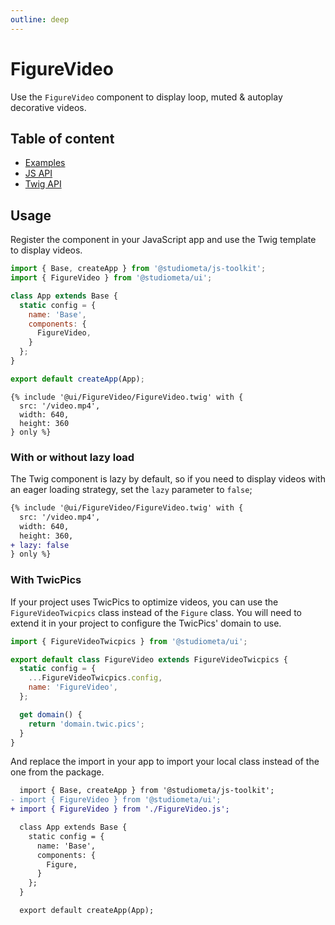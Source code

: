 ```yaml
---
outline: deep
---
```


# FigureVideo <Badges :texts="badges" />

<script setup>
  import pkg from '@studiometa/ui/FigureVideo/package.json';
  const badges = [`v${pkg.version}`, 'Twig', 'JS'];
</script>

Use the `FigureVideo` component to display loop, muted & autoplay decorative videos.

## Table of content

- [Examples](./examples.html)
- [JS API](./js-api.html)
- [Twig API](./twig-api.html)

## Usage

Register the component in your JavaScript app and use the Twig template to display videos.

```js {2,8}
import { Base, createApp } from '@studiometa/js-toolkit';
import { FigureVideo } from '@studiometa/ui';

class App extends Base {
  static config = {
    name: 'Base',
    components: {
      FigureVideo,
    }
  };
}

export default createApp(App);
```
```twig
{% include '@ui/FigureVideo/FigureVideo.twig' with {
  src: '/video.mp4',
  width: 640,
  height: 360
} only %}
```

### With or without lazy load

The Twig component is lazy by default, so if you need to display videos with an eager loading strategy, set the `lazy` parameter to `false`;

```diff
{% include '@ui/FigureVideo/FigureVideo.twig' with {
  src: '/video.mp4',
  width: 640,
  height: 360,
+ lazy: false
} only %}
```

### With TwicPics

If your project uses TwicPics to optimize videos, you can use the `FigureVideoTwicpics` class instead of the `Figure` class. You will need to extend it in your project to configure the TwicPics' domain to use.

```js
import { FigureVideoTwicpics } from '@studiometa/ui';

export default class FigureVideo extends FigureVideoTwicpics {
  static config = {
    ...FigureVideoTwicpics.config,
    name: 'FigureVideo',
  };

  get domain() {
    return 'domain.twic.pics';
  }
}
```

And replace the import in your app to import your local class instead of the one from the package.

```diff
  import { Base, createApp } from '@studiometa/js-toolkit';
- import { FigureVideo } from '@studiometa/ui';
+ import { FigureVideo } from './FigureVideo.js';

  class App extends Base {
    static config = {
      name: 'Base',
      components: {
        Figure,
      }
    };
  }

  export default createApp(App);
```
